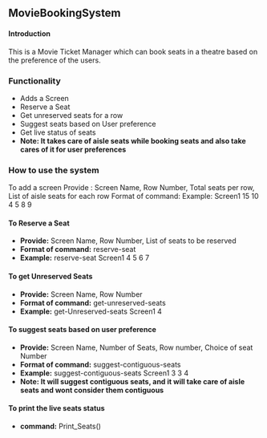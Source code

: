## MovieBookingSystem

#### Introduction
This is a Movie Ticket Manager which can book seats in a theatre based on the preference of the users.

### Functionality
- Adds a Screen
- Reserve a Seat
- Get unreserved seats for a row
- Suggest seats based on User preference
- Get live status of seats
- __Note: It takes care of aisle seats while booking seats and also take cares of it for user preferences__

### How to use the system

To add a screen
Provide : Screen Name, Row Number, Total seats per row, List of aisle seats for each row
Format of command: <Screen-Name><No-of-rows><Total-seats-per-row><Space-separated-list-of-aisle-seats>
Example: Screen1 15 10 4 5 8 9

#### To Reserve a Seat
- **Provide:** Screen Name, Row Number, List of seats to be reserved
- **Format of command:** reserve-seat <Screen-name> <row-number> <list-of-seats-to-be-reserved>
- **Example:** reserve-seat Screen1 4 5 6 7

#### To get Unreserved Seats
- **Provide:** Screen Name, Row Number
- **Format of command:** get-unreserved-seats <Screen-name> <row-number>
- **Example:** get-Unreserved-seats Screen1 4

#### To suggest seats based on user preference
- **Provide:** Screen Name, Number of Seats, Row number, Choice of seat Number
- **Format of command:** suggest-contiguous-seats <Screen-name> <number-of-seats> <row-number> <choice-of-seat-number>
- **Example:** suggest-contiguous-seats Screen1 3 3 4
- **Note: It will suggest contiguous seats, and it will take care of aisle seats and wont consider them contiguous**

#### To print the live seats status
- **command:** Print_Seats()


